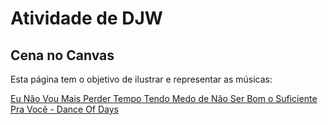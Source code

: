 # Atividade de DJW 
## Cena no Canvas

Esta página tem o objetivo de ilustrar e representar as músicas: 

[Eu Não Vou Mais Perder Tempo Tendo Medo de Não Ser Bom o Suficiente Pra Você - Dance Of Days](https://www.youtube.com/watch?v=wD1xSPx3U-c)



